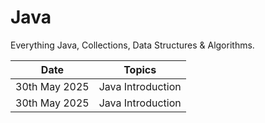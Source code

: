 # Java
Everything Java, Collections, Data Structures &amp; Algorithms. 

| Date    | Topics |
| -------- | ------- |
|  30th May 2025 |  Java Introduction  |
|  30th May 2025 |  Java Introduction  |


